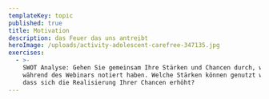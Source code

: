 ```yaml
---
templateKey: topic
published: true
title: Motivation
description: das Feuer das uns antreibt
heroImage: /uploads/activity-adolescent-carefree-347135.jpg
exercises:
  - >-
    SWOT Analyse: Gehen Sie gemeinsam Ihre Stärken und Chancen durch, welche Sie
    während des Webinars notiert haben. Welche Stärken können genutzt werden,
    dass sich die Realisierung Ihrer Chancen erhöht?
---
```


